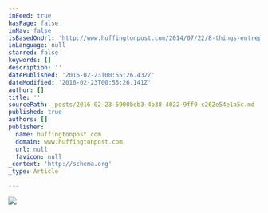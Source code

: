 ```yaml
---
inFeed: true
hasPage: false
inNav: false
isBasedOnUrl: 'http://www.huffingtonpost.com/2014/07/22/8-things-entrepreneurial-_n_5492407.html'
inLanguage: null
starred: false
keywords: []
description: ''
datePublished: '2016-02-23T00:55:26.432Z'
dateModified: '2016-02-23T00:55:26.141Z'
author: []
title: ''
sourcePath: _posts/2016-02-23-5900beb3-4b38-4022-9ff9-c262e54e1a5c.md
published: true
authors: []
publisher:
  name: huffingtonpost.com
  domain: www.huffingtonpost.com
  url: null
  favicon: null
_context: 'http://schema.org'
_type: Article

---
```

![](https://s3-us-west-2.amazonaws.com/the-grid-img/p/4f9d8ac3aadc134da0d9470fae6f54e49cff4167.jpg)